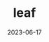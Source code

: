 ---
title: "leaf"
cc-type: hashtag
date: 2023-06-17
hashtag: "leaf"
related:
  - tree
tags:
  - thing
---